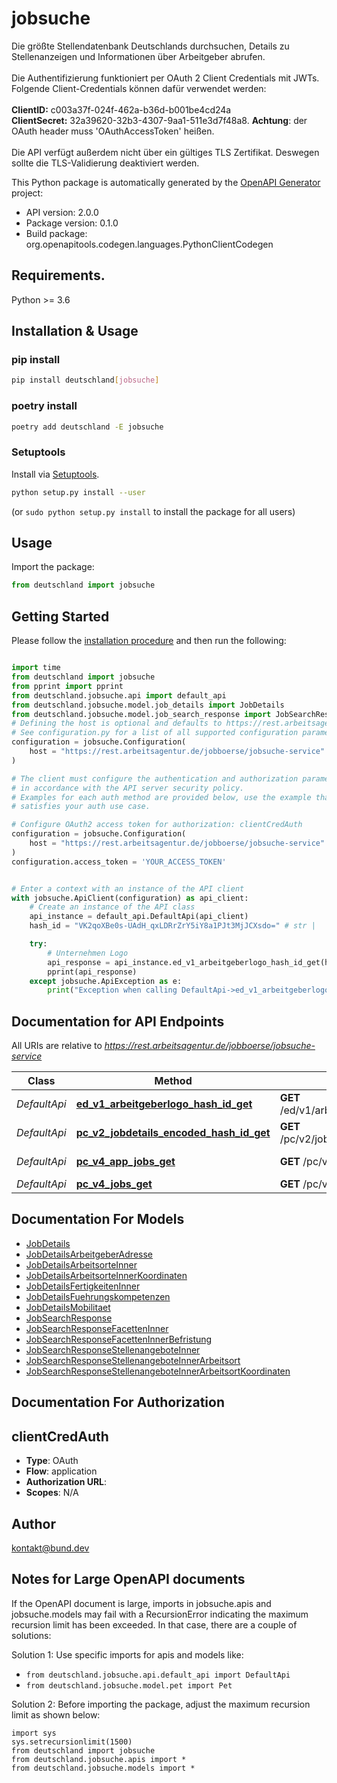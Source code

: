 # jobsuche
Die größte Stellendatenbank Deutschlands durchsuchen, Details zu Stellenanzeigen und Informationen über Arbeitgeber abrufen. <br><br> Die Authentifizierung funktioniert per OAuth 2 Client Credentials mit JWTs. Folgende Client-Credentials können dafür verwendet werden:<br><br> **ClientID:** c003a37f-024f-462a-b36d-b001be4cd24a <br> **ClientSecret:** 32a39620-32b3-4307-9aa1-511e3d7f48a8. **Achtung**: der OAuth header muss 'OAuthAccessToken' heißen.<br><br> Die API verfügt außerdem nicht über ein gültiges TLS Zertifikat. Deswegen sollte die TLS-Validierung deaktiviert werden.

This Python package is automatically generated by the [OpenAPI Generator](https://openapi-generator.tech) project:

- API version: 2.0.0
- Package version: 0.1.0
- Build package: org.openapitools.codegen.languages.PythonClientCodegen

## Requirements.

Python >= 3.6

## Installation & Usage
### pip install

```sh
pip install deutschland[jobsuche]
```

### poetry install

```sh
poetry add deutschland -E jobsuche
```

### Setuptools

Install via [Setuptools](http://pypi.python.org/pypi/setuptools).

```sh
python setup.py install --user
```
(or `sudo python setup.py install` to install the package for all users)

## Usage

Import the package:
```python
from deutschland import jobsuche
```

## Getting Started

Please follow the [installation procedure](#installation--usage) and then run the following:

```python

import time
from deutschland import jobsuche
from pprint import pprint
from deutschland.jobsuche.api import default_api
from deutschland.jobsuche.model.job_details import JobDetails
from deutschland.jobsuche.model.job_search_response import JobSearchResponse
# Defining the host is optional and defaults to https://rest.arbeitsagentur.de/jobboerse/jobsuche-service
# See configuration.py for a list of all supported configuration parameters.
configuration = jobsuche.Configuration(
    host = "https://rest.arbeitsagentur.de/jobboerse/jobsuche-service"
)

# The client must configure the authentication and authorization parameters
# in accordance with the API server security policy.
# Examples for each auth method are provided below, use the example that
# satisfies your auth use case.

# Configure OAuth2 access token for authorization: clientCredAuth
configuration = jobsuche.Configuration(
    host = "https://rest.arbeitsagentur.de/jobboerse/jobsuche-service"
)
configuration.access_token = 'YOUR_ACCESS_TOKEN'


# Enter a context with an instance of the API client
with jobsuche.ApiClient(configuration) as api_client:
    # Create an instance of the API class
    api_instance = default_api.DefaultApi(api_client)
    hash_id = "VK2qoXBe0s-UAdH_qxLDRrZrY5iY8a1PJt3MjJCXsdo=" # str | 

    try:
        # Unternehmen Logo
        api_response = api_instance.ed_v1_arbeitgeberlogo_hash_id_get(hash_id)
        pprint(api_response)
    except jobsuche.ApiException as e:
        print("Exception when calling DefaultApi->ed_v1_arbeitgeberlogo_hash_id_get: %s\n" % e)
```

## Documentation for API Endpoints

All URIs are relative to *https://rest.arbeitsagentur.de/jobboerse/jobsuche-service*

Class | Method | HTTP request | Description
------------ | ------------- | ------------- | -------------
*DefaultApi* | [**ed_v1_arbeitgeberlogo_hash_id_get**](docs/DefaultApi.md#ed_v1_arbeitgeberlogo_hash_id_get) | **GET** /ed/v1/arbeitgeberlogo/{hashID} | Unternehmen Logo
*DefaultApi* | [**pc_v2_jobdetails_encoded_hash_id_get**](docs/DefaultApi.md#pc_v2_jobdetails_encoded_hash_id_get) | **GET** /pc/v2/jobdetails/{encodedHashID} | Jobdetail
*DefaultApi* | [**pc_v4_app_jobs_get**](docs/DefaultApi.md#pc_v4_app_jobs_get) | **GET** /pc/v4/app/jobs | Jobsuche via App
*DefaultApi* | [**pc_v4_jobs_get**](docs/DefaultApi.md#pc_v4_jobs_get) | **GET** /pc/v4/jobs | Jobsuche


## Documentation For Models

 - [JobDetails](docs/JobDetails.md)
 - [JobDetailsArbeitgeberAdresse](docs/JobDetailsArbeitgeberAdresse.md)
 - [JobDetailsArbeitsorteInner](docs/JobDetailsArbeitsorteInner.md)
 - [JobDetailsArbeitsorteInnerKoordinaten](docs/JobDetailsArbeitsorteInnerKoordinaten.md)
 - [JobDetailsFertigkeitenInner](docs/JobDetailsFertigkeitenInner.md)
 - [JobDetailsFuehrungskompetenzen](docs/JobDetailsFuehrungskompetenzen.md)
 - [JobDetailsMobilitaet](docs/JobDetailsMobilitaet.md)
 - [JobSearchResponse](docs/JobSearchResponse.md)
 - [JobSearchResponseFacettenInner](docs/JobSearchResponseFacettenInner.md)
 - [JobSearchResponseFacettenInnerBefristung](docs/JobSearchResponseFacettenInnerBefristung.md)
 - [JobSearchResponseStellenangeboteInner](docs/JobSearchResponseStellenangeboteInner.md)
 - [JobSearchResponseStellenangeboteInnerArbeitsort](docs/JobSearchResponseStellenangeboteInnerArbeitsort.md)
 - [JobSearchResponseStellenangeboteInnerArbeitsortKoordinaten](docs/JobSearchResponseStellenangeboteInnerArbeitsortKoordinaten.md)


## Documentation For Authorization


## clientCredAuth

- **Type**: OAuth
- **Flow**: application
- **Authorization URL**: 
- **Scopes**: N/A


## Author

kontakt@bund.dev


## Notes for Large OpenAPI documents
If the OpenAPI document is large, imports in jobsuche.apis and jobsuche.models may fail with a
RecursionError indicating the maximum recursion limit has been exceeded. In that case, there are a couple of solutions:

Solution 1:
Use specific imports for apis and models like:
- `from deutschland.jobsuche.api.default_api import DefaultApi`
- `from deutschland.jobsuche.model.pet import Pet`

Solution 2:
Before importing the package, adjust the maximum recursion limit as shown below:
```
import sys
sys.setrecursionlimit(1500)
from deutschland import jobsuche
from deutschland.jobsuche.apis import *
from deutschland.jobsuche.models import *
```

